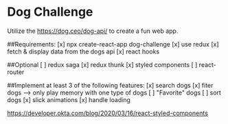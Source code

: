 # Dog Challenge
Utilize the https://dog.ceo/dog-api/ to create a fun web app.

##Requirements:
[x] npx create-react-app dog-challenge
[x] use redux
[x] fetch & display data from the dogs api
[x] react hooks

##Optional
[ ] redux saga
[x] redux thunk
[x] styled components
[ ] react-router
  
##Implement at least 3 of the following features:
[x] search dogs
[x] fiter dogs
--> only play memory with one type of dogs
[ ] "Favorite" dogs
[ ] sort dogs
[x] slick animations
[x] handle loading


https://developer.okta.com/blog/2020/03/16/react-styled-components

